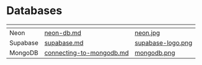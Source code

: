 # Databases

<table data-view="cards">
    <thead>
        <tr>
            <th></th>
            <th data-hidden data-card-target data-type="content-ref"></th>
            <th data-hidden data-card-cover data-type="files"></th>
        </tr>
    </thead>
    <tbody>
        <tr>
		<td>Neon</td>
		<td>
			<a href="neon-db.md">neon-db.md</a>
		</td>
		<td>
			<a href="../../.gitbook/assets/neon.jpg">neon.jpg</a>
		</td>
	</tr>
        <tr>
            <td>Supabase</td>
            <td>
                <a href="supabase.md">supabase.md</a>
            </td>
            <td>
                <a href="../../.gitbook/assets/supabase-logo.png">supabase-logo.png</a>
	    </td>
        </tr>
	<tr>
            <td>MongoDB</td>
            <td>
                <a href="connecting-to-mongodb.md">connecting-to-mongodb.md</a>
            </td>
            <td>
                <a href="../../.gitbook/assets/mongodb.png">mongodb.png</a>
	    </td>
        </tr>
    </tbody>
</table>
